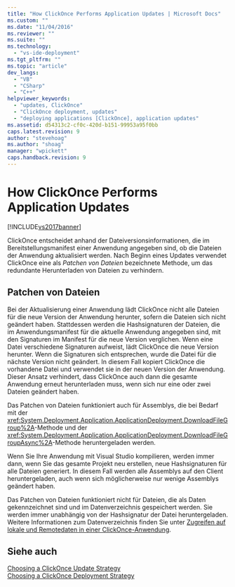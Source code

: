 ```yaml
---
title: "How ClickOnce Performs Application Updates | Microsoft Docs"
ms.custom: ""
ms.date: "11/04/2016"
ms.reviewer: ""
ms.suite: ""
ms.technology: 
  - "vs-ide-deployment"
ms.tgt_pltfrm: ""
ms.topic: "article"
dev_langs: 
  - "VB"
  - "CSharp"
  - "C++"
helpviewer_keywords: 
  - "updates, ClickOnce"
  - "ClickOnce deployment, updates"
  - "deploying applications [ClickOnce], application updates"
ms.assetid: d54313c2-cf0c-420d-b151-99953a95f0bb
caps.latest.revision: 9
author: "stevehoag"
ms.author: "shoag"
manager: "wpickett"
caps.handback.revision: 9
---
```

# How ClickOnce Performs Application Updates
[!INCLUDE[vs2017banner](../code-quality/includes/vs2017banner.md)]

ClickOnce entscheidet anhand der Dateiversionsinformationen, die im Bereitstellungsmanifest einer Anwendung angegeben sind, ob die Dateien der Anwendung aktualisiert werden.  Nach Beginn eines Updates verwendet ClickOnce eine als *Patchen von Dateien* bezeichnete Methode, um das redundante Herunterladen von Dateien zu verhindern.  
  
## Patchen von Dateien  
 Bei der Aktualisierung einer Anwendung lädt ClickOnce nicht alle Dateien für die neue Version der Anwendung herunter, sofern die Dateien sich nicht geändert haben.  Stattdessen werden die Hashsignaturen der Dateien, die im Anwendungsmanifest für die aktuelle Anwendung angegeben sind, mit den Signaturen im Manifest für die neue Version verglichen.  Wenn eine Datei verschiedene Signaturen aufweist, lädt ClickOnce die neue Version herunter.  Wenn die Signaturen sich entsprechen, wurde die Datei für die nächste Version nicht geändert.  In diesem Fall kopiert ClickOnce die vorhandene Datei und verwendet sie in der neuen Version der Anwendung.  Dieser Ansatz verhindert, dass ClickOnce auch dann die gesamte Anwendung erneut herunterladen muss, wenn sich nur eine oder zwei Dateien geändert haben.  
  
 Das Patchen von Dateien funktioniert auch für Assemblys, die bei Bedarf mit der <xref:System.Deployment.Application.ApplicationDeployment.DownloadFileGroup%2A>\-Methode und der <xref:System.Deployment.Application.ApplicationDeployment.DownloadFileGroupAsync%2A>\-Methode heruntergeladen werden.  
  
 Wenn Sie Ihre Anwendung mit Visual Studio kompilieren, werden immer dann, wenn Sie das gesamte Projekt neu erstellen, neue Hashsignaturen für alle Dateien generiert.  In diesem Fall werden alle Assemblys auf den Client heruntergeladen, auch wenn sich möglicherweise nur wenige Assemblys geändert haben.  
  
 Das Patchen von Dateien funktioniert nicht für Dateien, die als Daten gekennzeichnet sind und im Datenverzeichnis gespeichert werden.  Sie werden immer unabhängig von der Hashsignatur der Datei heruntergeladen.  Weitere Informationen zum Datenverzeichnis finden Sie unter [Zugreifen auf lokale und Remotedaten in einer ClickOnce\-Anwendung](../deployment/accessing-local-and-remote-data-in-clickonce-applications.md).  
  
## Siehe auch  
 [Choosing a ClickOnce Update Strategy](../deployment/choosing-a-clickonce-update-strategy.md)   
 [Choosing a ClickOnce Deployment Strategy](../deployment/choosing-a-clickonce-deployment-strategy.md)